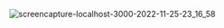 
![screencapture-localhost-3000-2022-11-25-23_16_58](https://user-images.githubusercontent.com/50543112/204077979-ee6e1f0a-90a8-478f-8696-633cf2b65607.png)
